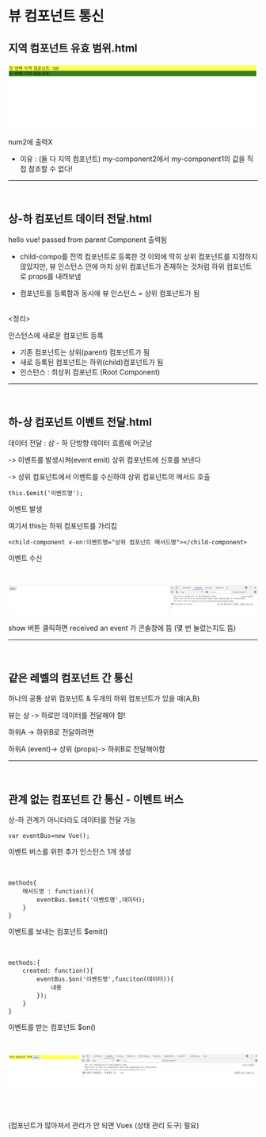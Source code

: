 # 뷰 컴포넌트 통신

## 지역 컴포넌트 유효 범위.html

![img](./img/compo.png)

num2에 출력X
* 이유 : (둘 다 지역 컴포넌트) my-component2에서 my-component1의 값을 직접 참조할 수 없다!

<hr>
<br>

## 상-하 컴포넌트 데이터 전달.html



hello vue! passed from parent Component 출력됨


* child-compo를 전역 컴포넌트로 등록한 것 이외에 딱히 상위 컴포넌트를 지정하지 않았지만, 뷰 인스턴스 안에 마치 상위 컴포넌트가 존재하는 것처럼 하위 컴포넌트로 props를 내려보냄

* 컴포넌트를 등록함과 동시에 뷰 인스턴스 = 상위 컴포넌트가 됨

<br>
<정리>

인스턴스에 새로운 컴포넌트 등록

* 기존 컴포넌트는 상위(parent) 컴포넌트가 됨
* 새로 등록된 컴포넌트는 하위(child)컴포넌트가 됨
* 인스턴스 : 최상위 컴포넌트 (Root Component) 

<hr>
<br>

## 하-상 컴포넌트 이벤트 전달.html

데이터 전달 : 상 - 하 단방향 데이터 흐름에 어긋남

-> 이벤트를 발생시켜(event emit) 상위 컴포넌트에 신호를 보낸다

-> 상위 컴포넌트에서 이벤트를 수신하여 상위 컴포넌트의 메서드 호출

```
this.$emit('이벤트명');
```
이벤트 발생

여기서 this는 하위 컴포넌트를 가리킴

```
<child-component v-on:이벤트명="상위 컴포넌트 메서드명"></child-component>
```
이벤트 수신

<br>


![img](./img/event.png)

show 버튼 클릭하면 received an event 가 콘솔창에 뜸 (몇 번 눌렀는지도 뜸)

<hr><br>

## 같은 레벨의 컴포넌트 간 통신

하나의 공통 상위 컴포넌트 & 두개의 하위 컴포넌트가 있을 때(A,B)

뷰는 상 -> 하로만 데이터를 전달해야 함!

하위A -> 하위B로 전달하려면 

하위A (event)-> 상위 (props)-> 하위B로 전달해야함

<hr>
<br>

## 관계 없는 컴포넌트 간 통신 - 이벤트 버스

상-하 관계가 아니더라도 데이터를 전달 가능

```
var eventBus=new Vue();
```
이벤트 버스를 위한 추가 인스턴스 1개 생성

<br>

```
methods{
    메서드명 : function(){
        eventBus.$emit('이벤트명',데이터);
    }
}
```
이벤트를 보내는 컴포넌트
$emit()

<br>

```
methods:{
    created: function(){
        eventBus.$on('이벤트명',funciton(데이터)){
            내용
        });
    }
}
```
이벤트를 받는 컴포넌트
$on()

<br>


![img](./img/bus.png)


<br><Br>

(컴포넌트가 많아져서 관리가 안 되면 Vuex (상태 관리 도구) 필요)